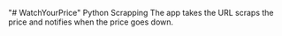 "# WatchYourPrice" 
Python Scrapping
The app takes the URL scraps the price and notifies when the price goes down.

